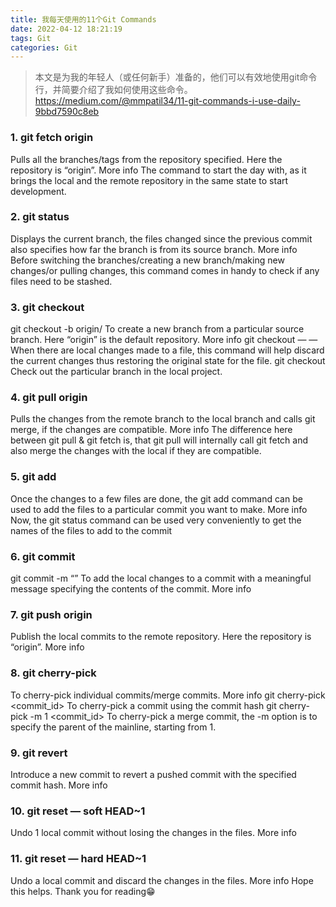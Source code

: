 ```yaml
---
title: 我每天使用的11个Git Commands
date: 2022-04-12 18:21:19
tags: Git
categories: Git
---
```

> 本文是为我的年轻人（或任何新手）准备的，他们可以有效地使用git命令行，并简要介绍了我如何使用这些命令。
> https://medium.com/@mmpatil34/11-git-commands-i-use-daily-9bbd7590c8eb

### 1. git fetch origin
Pulls all the branches/tags from the repository specified. Here the repository is “origin”. More info
The command to start the day with, as it brings the local and the remote repository in the same state to start development.
### 2. git status
Displays the current branch, the files changed since the previous commit also specifies how far the branch is from its source branch. More info
Before switching the branches/creating a new branch/making new changes/or pulling changes, this command comes in handy to check if any files need to be stashed.
### 3. git checkout
git checkout -b <new branch name> origin/<source branch name>
To create a new branch from a particular source branch. Here “origin” is the default repository. More info
git checkout — — <name of the file>
When there are local changes made to a file, this command will help discard the current changes thus restoring the original state for the file.
git checkout <branch name>
Check out the particular branch in the local project.
### 4. git pull origin <branch name>
Pulls the changes from the remote branch to the local branch and calls git merge, if the changes are compatible. More info
The difference here between git pull & git fetch is, that git pull will internally call git fetch and also merge the changes with the local if they are compatible.
### 5. git add <name of the file>
Once the changes to a few files are done, the git add command can be used to add the files to a particular commit you want to make. More info
Now, the git status command can be used very conveniently to get the names of the files to add to the commit
### 6. git commit
git commit -m “<message relevant to the commit>”
To add the local changes to a commit with a meaningful message specifying the contents of the commit. More info
### 7. git push origin <branch name>
Publish the local commits to the remote repository. Here the repository is “origin”. More info
### 8. git cherry-pick
To cherry-pick individual commits/merge commits. More info
git cherry-pick <commit_id>
To cherry-pick a commit using the commit hash
git cherry-pick -m 1 <commit_id>
To cherry-pick a merge commit, the -m option is to specify the parent of the mainline, starting from 1.
### 9. git revert <commit id>
Introduce a new commit to revert a pushed commit with the specified commit hash. More info
### 10. git reset — soft HEAD~1
Undo 1 local commit without losing the changes in the files. More info
### 11. git reset — hard HEAD~1
Undo a local commit and discard the changes in the files. More info
Hope this helps. Thank you for reading😁

